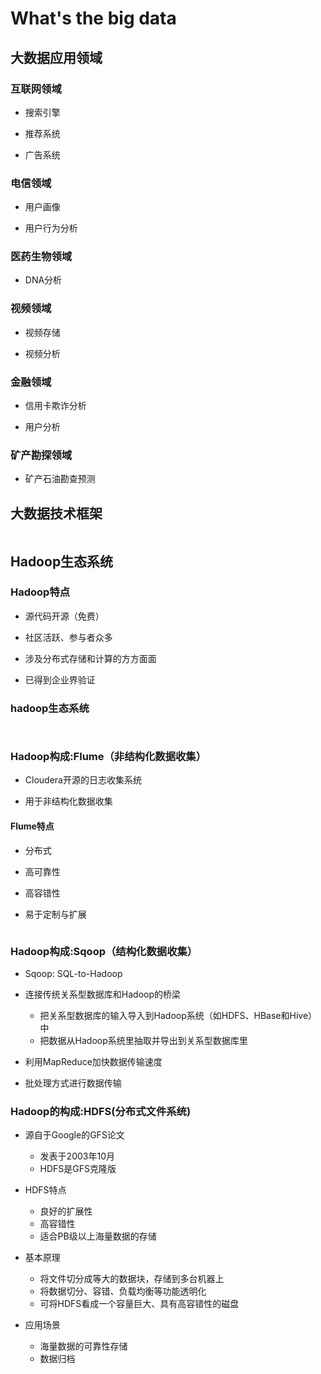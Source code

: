 # What's the big data

## 大数据应用领域

### 互联网领域

- 搜索引擎

- 推荐系统

- 广告系统

### 电信领域

- 用户画像

- 用户行为分析

### 医药生物领域

- DNA分析

### 视频领域

- 视频存储

- 视频分析

### 金融领域

- 信用卡欺诈分析

- 用户分析

### 矿产勘探领域

- 矿产石油勘查预测

## 大数据技术框架

![]()

## Hadoop生态系统

### Hadoop特点

- 源代码开源（免费）

- 社区活跃、参与者众多

- 涉及分布式存储和计算的方方面面

- 已得到企业界验证

### hadoop生态系统

![]()

![]()

### Hadoop构成:Flume（非结构化数据收集）

- Cloudera开源的日志收集系统

- 用于非结构化数据收集

#### Flume特点

- 分布式

- 高可靠性

- 高容错性

- 易于定制与扩展

![]()

### Hadoop构成:Sqoop（结构化数据收集）

- Sqoop: SQL-to-Hadoop

- 连接传统关系型数据库和Hadoop的桥梁
	- 把关系型数据库的输入导入到Hadoop系统（如HDFS、HBase和Hive）中
	- 把数据从Hadoop系统里抽取并导出到关系型数据库里
	
- 利用MapReduce加快数据传输速度

- 批处理方式进行数据传输

### Hadoop的构成:HDFS(分布式文件系统)

- 源自于Google的GFS论文
	- 发表于2003年10月
	- HDFS是GFS克隆版
	
- HDFS特点
	- 良好的扩展性
	- 高容错性
	- 适合PB级以上海量数据的存储
	
- 基本原理
	- 将文件切分成等大的数据块，存储到多台机器上
	- 将数据切分、容错、负载均衡等功能透明化
	- 可将HDFS看成一个容量巨大、具有高容错性的磁盘
	
- 应用场景
	- 海量数据的可靠性存储
	- 数据归档